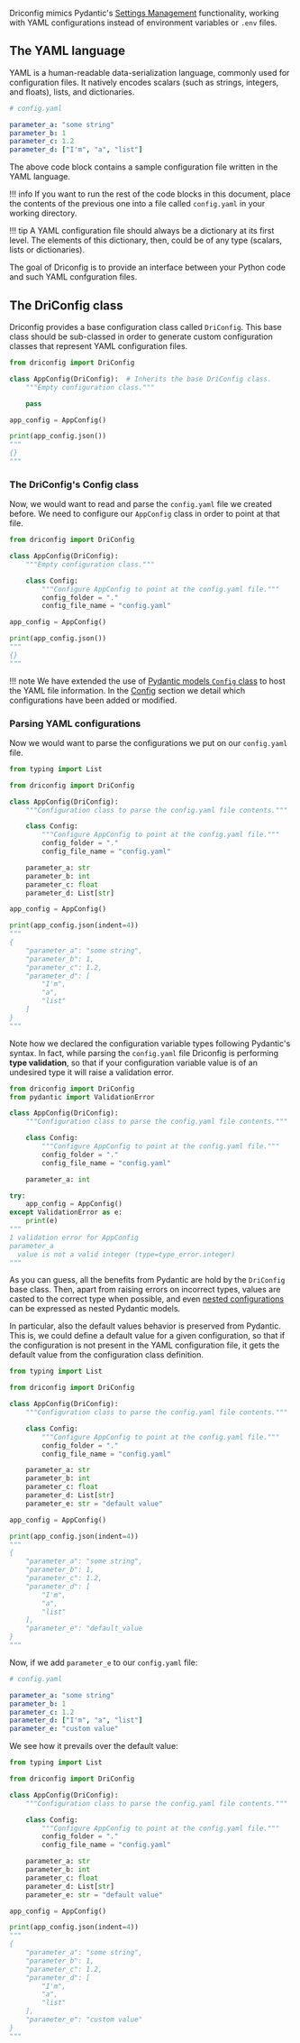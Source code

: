 Driconfig mimics Pydantic's [Settings Management](https://pydantic-docs.helpmanual.io/usage/settings/)
functionality, working with YAML configurations instead of environment variables or `.env` files.

## The YAML language

YAML is a human-readable data-serialization language, commonly used for configuration files.
It natively encodes scalars (such as strings, integers, and floats), lists, and dictionaries.

```yaml
# config.yaml

parameter_a: "some string"
parameter_b: 1
parameter_c: 1.2
parameter_d: ["I'm", "a", "list"]
```

The above code block contains a sample configuration file written in the YAML language.

!!! info
    If you want to run the rest of the code blocks in this document, place the contents of the
    previous one into a file called `config.yaml` in your working directory.

!!! tip
    A YAML configuration file should always be a dictionary at its first level.
    The elements of this dictionary, then, could be of any type (scalars, lists or dictionaries).

The goal of Driconfig is to provide an interface between your Python code and such YAML confguration files.

## The DriConfig class
Driconfig provides a base configuration class called `DriConfig`. This base class should be sub-classed in order
to generate custom configuration classes that represent YAML configuration files.

```python
from driconfig import DriConfig

class AppConfig(DriConfig):  # Inherits the base DriConfig class.
    """Empty configuration class."""

    pass

app_config = AppConfig()

print(app_config.json())
"""
{}
"""
```

### The DriConfig's Config class
Now, we would want to read and parse the `config.yaml` file we created before.
We need to configure our `AppConfig` class in order to point at that file.

```python
from driconfig import DriConfig

class AppConfig(DriConfig):
    """Empty configuration class."""

    class Config:
        """Configure AppConfig to point at the config.yaml file."""
        config_folder = "."
        config_file_name = "config.yaml"

app_config = AppConfig()

print(app_config.json())
"""
{}
"""
```

!!! note
    We have extended the use of
    [Pydantic models `Config` class](https://pydantic-docs.helpmanual.io/usage/model_config/)
    to host the YAML file information.
    In the [Config](config.md) section we detail which configurations have been
    added or modified.

### Parsing YAML configurations
Now we would want to parse the configurations we put on our `config.yaml` file.

```python
from typing import List

from driconfig import DriConfig

class AppConfig(DriConfig):
    """Configuration class to parse the config.yaml file contents."""

    class Config:
        """Configure AppConfig to point at the config.yaml file."""
        config_folder = "."
        config_file_name = "config.yaml"

    parameter_a: str
    parameter_b: int
    parameter_c: float
    parameter_d: List[str]

app_config = AppConfig()

print(app_config.json(indent=4))
"""
{
    "parameter_a": "some string",
    "parameter_b": 1,
    "parameter_c": 1.2,
    "parameter_d": [
        "I'm",
        "a",
        "list"
    ]
}
"""
```

Note how we declared the configuration variable types following Pydantic's syntax.
In fact, while parsing the `config.yaml` file Driconfig is performing **type validation**,
so that if your configuration variable value is of an undesired type it will raise a validation error.

```python
from driconfig import DriConfig
from pydantic import ValidationError

class AppConfig(DriConfig):
    """Configuration class to parse the config.yaml file contents."""

    class Config:
        """Configure AppConfig to point at the config.yaml file."""
        config_folder = "."
        config_file_name = "config.yaml"

    parameter_a: int

try:
    app_config = AppConfig()
except ValidationError as e:
    print(e)
"""
1 validation error for AppConfig
parameter_a
  value is not a valid integer (type=type_error.integer)
"""
```

As you can guess, all the benefits from Pydantic are hold by the `DriConfig` base class.
Then, apart from raising errors on incorrect types, values are casted to the correct
type when possible, and even [nested configurations](nested_models.md) can be expressed as nested Pydantic models.

In particular, also the default values behavior is preserved from Pydantic. This is, we could define
a default value for a given configuration, so that if the configuration is not present in the YAML
configuration file, it gets the default value from the configuration class definition.

```python hl_lines="17 32"
from typing import List

from driconfig import DriConfig

class AppConfig(DriConfig):
    """Configuration class to parse the config.yaml file contents."""

    class Config:
        """Configure AppConfig to point at the config.yaml file."""
        config_folder = "."
        config_file_name = "config.yaml"

    parameter_a: str
    parameter_b: int
    parameter_c: float
    parameter_d: List[str]
    parameter_e: str = "default value"

app_config = AppConfig()

print(app_config.json(indent=4))
"""
{
    "parameter_a": "some string",
    "parameter_b": 1,
    "parameter_c": 1.2,
    "parameter_d": [
        "I'm",
        "a",
        "list"
    ],
    "parameter_e": "default_value
}
"""
```

Now, if we add `parameter_e` to our `config.yaml` file:
```yaml hl_lines="7"
# config.yaml

parameter_a: "some string"
parameter_b: 1
parameter_c: 1.2
parameter_d: ["I'm", "a", "list"]
parameter_e: "custom value"
```
We see how it prevails over the default value:
```python hl_lines="32"
from typing import List

from driconfig import DriConfig

class AppConfig(DriConfig):
    """Configuration class to parse the config.yaml file contents."""

    class Config:
        """Configure AppConfig to point at the config.yaml file."""
        config_folder = "."
        config_file_name = "config.yaml"

    parameter_a: str
    parameter_b: int
    parameter_c: float
    parameter_d: List[str]
    parameter_e: str = "default value"

app_config = AppConfig()

print(app_config.json(indent=4))
"""
{
    "parameter_a": "some string",
    "parameter_b": 1,
    "parameter_c": 1.2,
    "parameter_d": [
        "I'm",
        "a",
        "list"
    ],
    "parameter_e": "custom value"
}
"""
```
